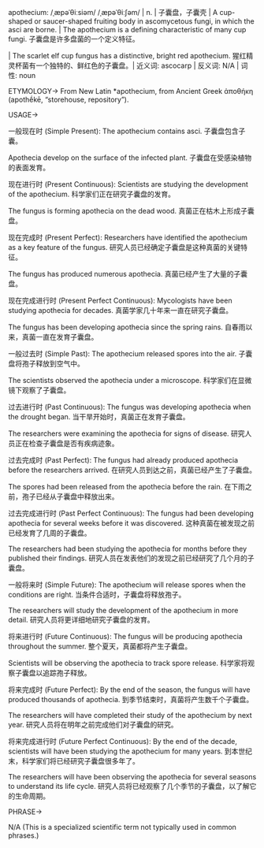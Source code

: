 apothecium: /ˌæpəˈθiːsiəm/ /ˌæpəˈθiːʃəm/ | n. | 子囊盘，子囊壳 | A cup-shaped or saucer-shaped fruiting body in ascomycetous fungi, in which the asci are borne. |  The apothecium is a defining characteristic of many cup fungi. 子囊盘是许多盘菌的一个定义特征。

| The scarlet elf cup fungus has a distinctive, bright red apothecium.  猩红精灵杯菌有一个独特的、鲜红色的子囊盘。| 近义词: ascocarp | 反义词: N/A | 词性: noun


ETYMOLOGY->
From New Latin *apothecium, from Ancient Greek ἀποθήκη (apothḗkē, “storehouse, repository”).

USAGE->

一般现在时 (Simple Present):
The apothecium contains asci. 子囊盘包含子囊。

Apothecia develop on the surface of the infected plant. 子囊盘在受感染植物的表面发育。


现在进行时 (Present Continuous):
Scientists are studying the development of the apothecium. 科学家们正在研究子囊盘的发育。

The fungus is forming apothecia on the dead wood.  真菌正在枯木上形成子囊盘。


现在完成时 (Present Perfect):
Researchers have identified the apothecium as a key feature of the fungus. 研究人员已经确定子囊盘是这种真菌的关键特征。

The fungus has produced numerous apothecia. 真菌已经产生了大量的子囊盘。


现在完成进行时 (Present Perfect Continuous):
Mycologists have been studying apothecia for decades.  真菌学家几十年来一直在研究子囊盘。

The fungus has been developing apothecia since the spring rains. 自春雨以来，真菌一直在发育子囊盘。


一般过去时 (Simple Past):
The apothecium released spores into the air. 子囊盘将孢子释放到空气中。

The scientists observed the apothecia under a microscope. 科学家们在显微镜下观察了子囊盘。


过去进行时 (Past Continuous):
The fungus was developing apothecia when the drought began. 当干旱开始时，真菌正在发育子囊盘。

The researchers were examining the apothecia for signs of disease. 研究人员正在检查子囊盘是否有疾病迹象。


过去完成时 (Past Perfect):
The fungus had already produced apothecia before the researchers arrived. 在研究人员到达之前，真菌已经产生了子囊盘。

The spores had been released from the apothecia before the rain. 在下雨之前，孢子已经从子囊盘中释放出来。


过去完成进行时 (Past Perfect Continuous):
The fungus had been developing apothecia for several weeks before it was discovered.  这种真菌在被发现之前已经发育了几周的子囊盘。

The researchers had been studying the apothecia for months before they published their findings. 研究人员在发表他们的发现之前已经研究了几个月的子囊盘。


一般将来时 (Simple Future):
The apothecium will release spores when the conditions are right. 当条件合适时，子囊盘将释放孢子。

The researchers will study the development of the apothecium in more detail. 研究人员将更详细地研究子囊盘的发育。


将来进行时 (Future Continuous):
The fungus will be producing apothecia throughout the summer. 整个夏天，真菌都将产生子囊盘。

Scientists will be observing the apothecia to track spore release. 科学家将观察子囊盘以追踪孢子释放。


将来完成时 (Future Perfect):
By the end of the season, the fungus will have produced thousands of apothecia. 到季节结束时，真菌将产生数千个子囊盘。

The researchers will have completed their study of the apothecium by next year.  研究人员将在明年之前完成他们对子囊盘的研究。


将来完成进行时 (Future Perfect Continuous):
By the end of the decade, scientists will have been studying the apothecium for many years. 到本世纪末，科学家们将已经研究子囊盘很多年了。

The researchers will have been observing the apothecia for several seasons to understand its life cycle. 研究人员将已经观察了几个季节的子囊盘，以了解它的生命周期。



PHRASE->

N/A  (This is a specialized scientific term not typically used in common phrases.)
